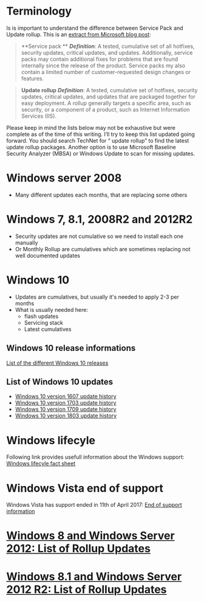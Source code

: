 
# Terminology
Is is important to understand the difference between Service Pack and Update rollup. This is an [extract from Microsoft blog post](https://blogs.msdn.microsoft.com/muaddib/2014/02/03/list-of-rollup-updates-for-windows-88-1-windows-server-2012-2012-r2/):

>**Service pack **
>***Definition***: A tested, cumulative set of all hotfixes, security updates, critical updates, and updates. Additionally, service packs may contain additional fixes for problems that are found internally since the release of the product. Service packs my also contain a limited number of customer-requested design changes or features.

>**Update rollup**
>***Definition***: A tested, cumulative set of hotfixes, security updates, critical updates, and updates that are packaged together for easy deployment. A rollup generally targets a specific area, such as security, or a component of a product, such as Internet Information Services (IIS).

Please keep in mind the lists below may not be exhaustive but were complete as of the time of this writing.  I’ll try to keep this list updated going forward.  You should search TechNet for “<operating system> update rollup” to find the latest update rollup packages.  Another option is to use Microsoft Baseline Security Analyzer (MBSA) or Windows Update to scan for missing updates.


# Windows server 2008
* Many different updates each months, that are replacing some others

# Windows 7, 8.1, 2008R2 and 2012R2
* Security updates are not cumulative so we need to install each one manually
* Or Monthly Rollup are cumulatives which are sometimes replacing not well documented updates 

# Windows 10
* Updates are cumulatives, but usually it's needed to apply 2-3 per months
* What is usually needed here: 
  * flash updates
  * Servicing stack
  * Latest cumulatives

## Windows 10 release informations
[List of the different Windows 10 releases](https://www.microsoft.com/en-us/itpro/windows-10/release-information)  
 
## List of Windows 10 updates
* [Windows 10 version 1607 update history](https://support.microsoft.com/fr-fr/help/4000825)
* [Windows 10 version 1703 update history](https://support.microsoft.com/fr-fr/help/4018124/windows-10-update-history)
* [Windows 10 version 1709 update history](https://support.microsoft.com/fr-fr/help/4043454)
* [Windows 10 version 1803 update history](https://support.microsoft.com/fr-fr/help/4099479)


# Windows lifecyle
Following link provides usefull information about the Windows support: [Windows lifecyle fact sheet](https://support.microsoft.com/en-au/help/13853/windows-lifecycle-fact-sheet)

# Windows Vista end of support
Windows Vista has support ended in 11th of April 2017: [End of support information](https://support.microsoft.com/en-ca/help/22882/windows-vista-end-of-support)

# [Windows 8 and Windows Server 2012: List of Rollup Updates](https://social.technet.microsoft.com/wiki/contents/articles/23820.windows-8-and-windows-server-2012-list-of-rollup-updates.aspx)

# [Windows 8.1 and Windows Server 2012 R2: List of Rollup Updates](https://social.technet.microsoft.com/wiki/contents/articles/23823.windows-8-1-and-windows-server-2012-r2-list-of-rollup-updates.aspx)
